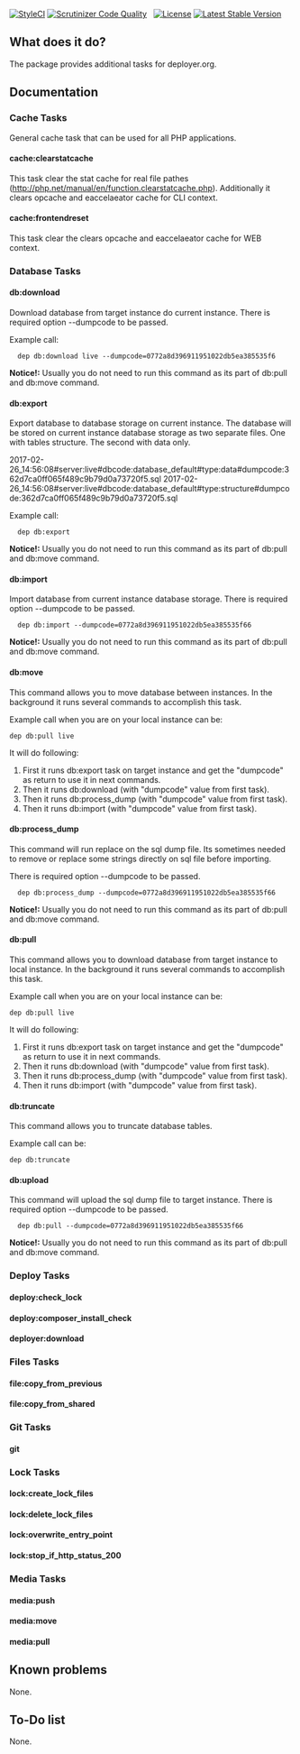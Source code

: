 [![StyleCI](https://styleci.io/repos/82486796/shield?branch=master)](https://styleci.io/repos/82486796)
[![Scrutinizer Code Quality](https://scrutinizer-ci.com/g/sourcebroker/deployer-extended/badges/quality-score.png?b=master)](https://scrutinizer-ci.com/g/sourcebroker/deployer-extended/?branch=master)
&nbsp;
<a href="https://packagist.org/packages/sourcebroker/deployer-extended"><img src="https://img.shields.io/badge/license-MIT-blue.svg?style=flat" alt="License"></a>
<a href="https://packagist.org/packages/sourcebroker/deployer-extended"><img src="http://img.shields.io/packagist/v/sourcebroker/deployer-extended.svg?style=flat" alt="Latest Stable Version"></a>

## What does it do?

The package provides additional tasks for deployer.org.

## Documentation

### Cache Tasks

General cache task that can be used for all PHP applications.

#### cache:clearstatcache

This task clear the stat cache for real file pathes (http://php.net/manual/en/function.clearstatcache.php). 
Additionally it clears opcache and eaccelaeator cache for CLI context. 

#### cache:frontendreset

This task clear the clears opcache and eaccelaeator cache for WEB context. 


### Database Tasks

#### db:download

Download database from target instance do current instance. 
There is required option --dumpcode to be passed.

Example call:
      
      dep db:download live --dumpcode=0772a8d396911951022db5ea385535f6


__Notice!:__ Usually you do not need to run this command as its part of db:pull and db:move command.

#### db:export

Export database to database storage on current instance. The database will be stored on current instance database storage
as two separate files. One with tables structure. The second with data only.

2017-02-26_14:56:08#server:live#dbcode:database_default#type:data#dumpcode:362d7ca0ff065f489c9b79d0a73720f5.sql
2017-02-26_14:56:08#server:live#dbcode:database_default#type:structure#dumpcode:362d7ca0ff065f489c9b79d0a73720f5.sql

Example call:

      dep db:export

__Notice!:__ Usually you do not need to run this command as its part of db:pull and db:move command.

#### db:import

Import database from current instance database storage. 
There is required option --dumpcode to be passed.
    
      dep db:import --dumpcode=0772a8d396911951022db5ea385535f66
      
__Notice!:__ Usually you do not need to run this command as its part of db:pull and db:move command.
      
#### db:move

This command allows you to move database between instances.
In the background it runs several commands to accomplish this task.

Example call when you are on your local instance can be:

    dep db:pull live
        
It will do following:        
1) First it runs db:export task on target instance and get the "dumpcode" as return to use it in next commands.
2) Then it runs db:download (with "dumpcode" value from first task).
3) Then it runs db:process_dump (with "dumpcode" value from first task).
4) Then it runs db:import (with "dumpcode" value from first task).

#### db:process_dump

This command will run replace on the sql dump file. Its sometimes needed to remove or replace some strings directly on sql file 
before importing.
 
There is required option --dumpcode to be passed.
    
      dep db:process_dump --dumpcode=0772a8d396911951022db5ea385535f66
      
__Notice!:__ Usually you do not need to run this command as its part of db:pull and db:move command.

#### db:pull

This command allows you to download database from target instance to local instance.
In the background it runs several commands to accomplish this task.

Example call when you are on your local instance can be:

    dep db:pull live
        
It will do following:        
1) First it runs db:export task on target instance and get the "dumpcode" as return to use it in next commands.
2) Then it runs db:download (with "dumpcode" value from first task).
3) Then it runs db:process_dump (with "dumpcode" value from first task).
4) Then it runs db:import (with "dumpcode" value from first task).

#### db:truncate

This command allows you to truncate database tables.

Example call can be:

    dep db:truncate

#### db:upload

This command will upload the sql dump file to target instance. 
There is required option --dumpcode to be passed.
    
      dep db:pull --dumpcode=0772a8d396911951022db5ea385535f66
      
__Notice!:__ Usually you do not need to run this command as its part of db:pull and db:move command.

### Deploy Tasks

#### deploy:check_lock

#### deploy:composer_install_check

#### deployer:download

### Files Tasks

#### file:copy_from_previous

#### file:copy_from_shared

### Git Tasks

#### git

### Lock Tasks

#### lock:create_lock_files

#### lock:delete_lock_files

#### lock:overwrite_entry_point

#### lock:stop_if_http_status_200

### Media Tasks

#### media:push

#### media:move

#### media:pull

## Known problems
None.

## To-Do list
None.